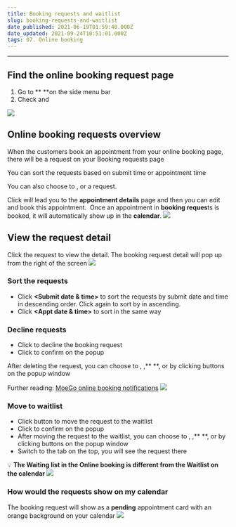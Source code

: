 ```yaml
---
title: Booking requests and waitlist
slug: booking-requests-and-waitlist
date_published: 2021-06-19T01:59:40.000Z
date_updated: 2021-09-24T10:51:01.000Z
tags: 07. Online booking
---
```


---

## Find the online booking request page

1. Go to **<Online booking> **on the side menu bar
2. Check **<Booking request>** and **<Waiting list>**

![](__GHOST_URL__/content/images/2021/09/CleanShot-2021-09-12-at-15.06.12.gif)
## Online booking requests overview

When the customers book an appointment from your online booking page, there will be a request on your Booking requests page

You can sort the requests based on submit time or appointment time

You can also choose to **<Decline>**, **<To waitlist>** or **<Schedule>** a request. 

Click **<Schedule>** will lead you to the **appointment details** page and then you can edit and book this appointment.  Once an appointment in **booking reques**ts is booked, it will automatically show up in the **calendar**.
![](__GHOST_URL__/content/images/2021/06/Ob-request.png)
## View the request detail

Click the request to view the detail. The booking request detail will pop up from the right of the screen
![](__GHOST_URL__/content/images/2021/06/OB_-_request_detail.gif)
### Sort the requests

- Click **<Submit date & time>** to sort the requests by submit date and time in descending order. Click again to sort by in ascending.
- Click **<Appt date & time>** to sort in the same way

### Decline requests

- Click **<Decline>** to decline the booking request
- Click **<Decline>** to confirm on the popup

After deleting the request, you can choose to **<send text>**, **<email>**,** <both>**, or **<not send anything>** by clicking buttons on the popup window

Further reading: [MoeGo online booking notifications](__GHOST_URL__/notifications/)
![](__GHOST_URL__/content/images/2021/06/OB-decline.gif)
### Move to waitlist

- Click **<To wailist>** button to move the request to the waitlist
- Click **<Move>** to confirm on the popup
- After moving the request to the waitlist, you can choose to **<send text>**, **<email>**,** <both>**, or **<not send anything>** by clicking buttons on the popup window
- Switch to the **<Waiting list>** tab on the top, you will see the request there

💡 **The Waiting list in the Online booking is different from the Waitlist on the calendar**
![](__GHOST_URL__/content/images/2021/06/OB_-_waitlist.gif)
### How would the requests show on my calendar

The booking request will show as a **pending** appointment card with an orange background on your calendar
![](__GHOST_URL__/content/images/2021/06/Pending-OB.png)
